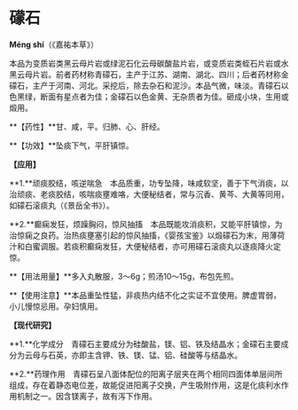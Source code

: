 # 礞石

**Méng shí**（《嘉祐本草》）

本品为变质岩类黑云母片岩或绿泥石化云母碳酸盐片岩，或变质岩类蛭石片岩或水黑云母片岩。前者药材称青礞石，主产于江苏、湖南、湖北、四川；后者药材称金礞石，主产于河南、河北。采挖后，除去杂石和泥沙。本品气微，味淡。青礞石以色黑绿，断面有星点者为佳；金礞石以色金黄、无杂质者为佳。砸成小块，生用或煅用。

**【药性】**甘、咸，平。归肺、心、肝经。

**【功效】**坠痰下气，平肝镇惊。

**【应用】**

**1.**顽痰胶结，咳逆喘急　本品质重，功专坠降，味咸软坚，善于下气消痰，以治顽痰、老痰胶结，咳喘痰壅难咯，大便秘结者，常与沉香、黄芩、大黄等同用，如礞石滚痰丸（《景岳全书》）。

**2.**癫痫发狂，烦躁胸闷，惊风抽搐　本品既能攻消痰积，又能平肝镇惊，为治惊痫之良药。治热痰壅塞引起的惊风抽搐，《婴孩宝鉴》以煅礞石为末，用薄荷汁和白蜜调服。若痰积癫痫发狂，大便秘结者，亦可用礞石滚痰丸以逐痰降火定惊。

**【用法用量】**多入丸散服，3～6g；煎汤10～15g，布包先煎。

**【使用注意】**本品重坠性猛，非痰热内结不化之实证不宜使用。脾虚胃弱，小儿慢惊忌用。孕妇慎用。

**【现代研究】**

**1.**化学成分　青礞石主要成分为硅酸盐，镁、铝、铁及结晶水；金礞石主要成分为云母与石英，亦即主含钾、铁、镁、锰、铝、硅酸等与结晶水。

**2.**药理作用　青礞石呈八面体配位的阳离子层夹在两个相同四面体单层间所组成，存在着静态电位差，故能促进阳离子交换，产生吸附作用，这是化痰利水作用机制之一。因含镁离子，故有泻下作用。